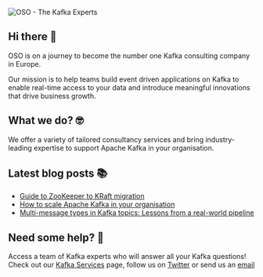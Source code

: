 ![OSO - The Kafka Experts](https://user-images.githubusercontent.com/307475/222356964-8f3e2c6d-46c7-40ee-8a96-22f853ce7b8f.png)

## Hi there 👋
OSO is on a journey to become the number one Kafka consulting company in Europe.

Our mission is to help teams build event driven applications on Kafka to enable real-time access to your data and introduce meaningful innovations that drive business growth. 

## What we do? 🤓
We offer a variety of tailored consultancy services and bring industry-leading expertise to support Apache Kafka in your organisation.

## Latest blog posts 📚
<!-- BLOG-POST-LIST:START -->
- [Guide to ZooKeeper to KRaft migration](https://oso.sh/blog/guide-to-zookeeper-to-kraft-migration/)
- [How to scale Apache Kafka in your organisation](https://oso.sh/blog/how-to-scale-apache-kafka-in-your-organisation/)
- [Multi-message types in Kafka topics: Lessons from a real-world pipeline](https://oso.sh/blog/multi-message-types-in-kafka-topics/)
<!-- BLOG-POST-LIST:END -->

## Need some help? 🤔
Access a team of Kafka experts who will answer all your Kafka questions! Check out our [Kafka Services](https://oso.sh/kafka-services/) page, follow us on [Twitter](https://twitter.com/osodevops) or send us an [email](mailto:enquiries@oso.sh)
